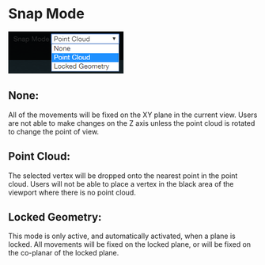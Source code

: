 # Snap Mode

![](../.gitbook/assets/snap_mode.png)

## None:

All of the movements will be fixed on the XY plane in the current view. Users are not able to make changes on the Z axis unless the point cloud is rotated to change the point of view.

## Point Cloud:

The selected vertex will be dropped onto the nearest point in the point cloud. Users will not be able to place a vertex in the black area of the viewport where there is no point cloud.

## Locked Geometry:

This mode is only active, and automatically activated, when a plane is locked. All movements will be fixed on the locked plane, or will be fixed on the co-planar of the locked plane.

